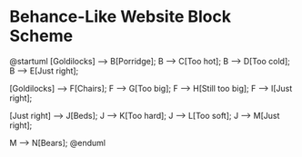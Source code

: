 # Behance-Like Website Block Scheme


@startuml
[Goldilocks] --> B[Porridge];
B --> C[Too hot];
B --> D[Too cold];
B --> E[Just right];

[Goldilocks] --> F[Chairs];
F --> G[Too big];
F --> H[Still too big];
F --> I[Just right];

[Just right] --> J[Beds];
J --> K[Too hard];
J --> L[Too soft];
J --> M[Just right];

M --> N[Bears];
@enduml
